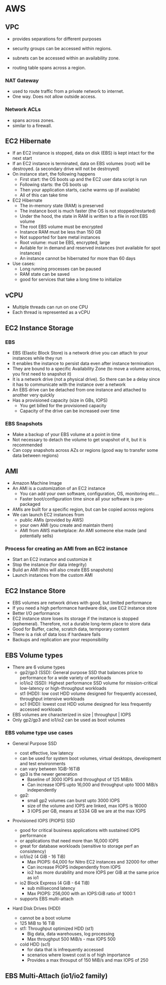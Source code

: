 # AWS

## VPC
* provides separations for different purposes

* security groups can be accessed within regions.
* subnets can be accessed within an availability zone.
* routing table spans across a region.

### NAT Gateway
* used to route traffic from a private network to internet.
* One way. Does not allow outside access.

### Network ACLs
* spans across zones.
* similar to a firewall.

## EC2 Hibernate

- If an EC2 instance is stopped, data on disk (EBS) is kept intact for the next start
- If an EC2 instance is terminated, data on EBS volumes (root) will be destroyed. (a secondary drive will not be destroyed)
- On instance start, the following happens
  - First start: the OS boots up and the EC2 user data script is run
  - Following starts: the OS boots up
  - Then your application starts, cache warms up (if available)
  - All of this can take time
- EC2 Hibernate
  - The in-memory state (RAM) is preserved
  - The instance boot is much faster (the OS is not stopped/restarted)
  - Under the hood, the state in RAM is written to a file in root EBS volume
  - The root EBS volume must be encrypted
  - Instance RAM must be less than 150 GB
  - Not supported for bare metal instances
  - Root volume: must be EBS, encrypted, large
  - Avilable for in demand and reserved instances (not available for spot instances)
  - An instance cannot be hibernated for more than 60 days
- Use cases:  
  - Long running processes can be paused
  - RAM state can be saved
  - good for services that take a long time to initialize

## vCPU

- Multiple threads can run on one CPU
- Each thread is represented as a vCPU

## EC2 Instance Storage

### EBS

- EBS (Elastic Block Store) is a network drive you can attach to your instances while they run
- It enables the instance to persist data even after instance termination
- They are bound to a specific Availability Zone (to move a volume across, you first need to snapshot it)
- It is a network drive (not a physical drive). So there can be a delay since it has to communicate with the instance over a network
- An EBS drive can be detached from one instance and attached to another very quickly
- Has a provisioned capacity (size in GBs, IOPS)
  - You get billed for the provisioned capacity
  - Capacity of the drive can be increased over time

### EBS Snapshots

- Make a backup of your EBS volume at a point in time
- Not necessary to detach the volume to get snapshot of it, but it is recommended
- Can copy snapshots across AZs or regions (good way to transfer some data between regions)

## AMI

- Amazon Machine Image
- An AMI is a customization of an EC2 instance
  - You can add your own software, configuration, OS, monitoring etc...
  - Faster boot/configuration time since all your software is pre-packaged
- AMIs are built for a specific region, but can be copied across regions
- We can launch EC2 instances from 
  - public AMIs (provided by AWS)
  - your own AMI (you create and maintain them)
  - AMI from AWS marketplace: An AMI someone else made (and potentially sells)
 
 ### Process for creating an AMI from an EC2 instance
 
 - Start an EC2 instance and customize it
 - Stop the instance (for data integrity)
 - Build an AMI (this will also create EBS snapshots)
 - Launch instances from the custom AMI

## EC2 Instance Store

- EBS volumes are network drives with good, but limited performance
- If you need a high performance hardware disk, use EC2 instance store
- Better I/O performance
- EC2 instance store loses its storage if the instance is stopped (ephemeral). Therefore, not a durable long-term place to store data
- Good for Buffer, cache, scratch data, termporary content
- There is a risk of data loss if hardware fails
- Backups and replication are your responsibility

## EBS Volume types

- There are 6 volume types
  - gp2/gp3 (SSD): General purpose SSD that balances price to performance for a wide variety of workloads
  - io1/io2 (SSD): Highest performance SSD volume for mission-critical low-latency or high-throughput workloads
  - st1 (HDD): low cost HDD volume designed for frequently accessed, throughput intensive workloads
  - sc1 (HDD): lowest cost HDD volume designed for less frequently accessed workloads
- EBS volumes are characterized in size | throughput | IOPS
- Only gp2/gp3 and io1/io2 can be used as boot volumes

### EBS volume type use cases

- General Purpose SSD
  - cost effective, low latency
  - can be used for system boot volumes, virtual desktops, development and test environments
  - can vary between 1GiB-16TiB
  - gp3 is the newer generation
    - Baseline of 3000 IOPS and throughput of 125 MiB/s
    - Can increase IOPS upto 16,000 and throughput upto 1000 MiB/s independently
  - gp2:
    - small gp2 volumes can burst upto 3000 IOPS
    - size of the volume and IOPS are linked, max IOPS is 16000
    - 3 IOPS per GB, means at 5334 GB we are at the max IOPS

- Provisioned IOPS (PIOPS) SSD
  - good for critical business applications with sustained IOPS performance
  - or applications that need more than 16,000 IOPS
  - great for database workloads (sensitive to storage perf an consistency)
  - io1/io2 (4 GiB - 16 TiB)
    - Max PIOPS: 64,000 for Nitro EC2 instances and 32000 for other
    - Can increase PIOPS independently from IOPS
    - io2 has more durability and more IOPS per GiB at the same price as io1
  - io2 Block Express (4 GiB - 64 TiB)
    - sub millisecond latency
    - Max PIOPS: 256,000 with an IOPS:GiB ratio of 1000:1
  - supports EBS multi-attach

- Hard Disk Drives (HDD)
  - cannot be a boot volume
  - 125 MiB to 16 TiB
  - st1: Throughput optimized HDD (st1)
    - Big data, data warehouses, log processing
    - Max throughput 500 MiB/s - max IOPS 500
  - cold HDD (sc1)
    - for data that is infrequently accessed
    - scenarios where lowest cost is of high importance
    - Provides a max throuput of 150 MiB/s and max IOPS of 250

## EBS Multi-Attach (io1/io2 family)
